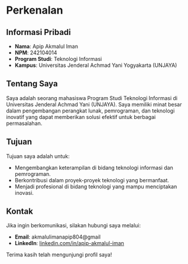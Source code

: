 # Perkenalan

## Informasi Pribadi
- **Nama**: Apip Akmalul Iman  
- **NPM**: 242104014  
- **Program Studi**: Teknologi Informasi  
- **Kampus**: Universitas Jenderal Achmad Yani Yogyakarta (UNJAYA)

## Tentang Saya
Saya adalah seorang mahasiswa Program Studi Teknologi Informasi di Universitas Jenderal Achmad Yani (UNJAYA). Saya memiliki minat besar dalam pengembangan perangkat lunak, pemrograman, dan teknologi inovatif yang dapat memberikan solusi efektif untuk berbagai permasalahan.

## Tujuan
Tujuan saya adalah untuk:
- Mengembangkan keterampilan di bidang teknologi informasi dan pemrograman.
- Berkontribusi dalam proyek-proyek teknologi yang bermanfaat.
- Menjadi profesional di bidang teknologi yang mampu menciptakan inovasi.

## Kontak
Jika ingin berkomunikasi, silakan hubungi saya melalui:
- **Email**: akmalulimanapip804@gmail
- **LinkedIn**: [linkedin.com/in/apip-akmalul-iman](https://linkedin.com/in/apip-akmalul-iman)  

Terima kasih telah mengunjungi profil saya!

